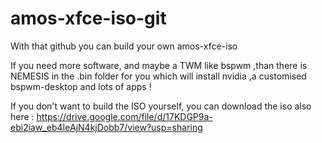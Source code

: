 # amos-xfce-iso-git

With that github you can build your own amos-xfce-iso

If you need more software, and maybe a TWM like bspwm ,than there is NEMESIS in the .bin folder for you which will install nvidia ,a customised bspwm-desktop and lots of apps !

If you don't want to build the ISO yourself, you can download the iso also here :      https://drive.google.com/file/d/17KDGP9a-ebi2iaw_eb4IeAjN4kjDobb7/view?usp=sharing
